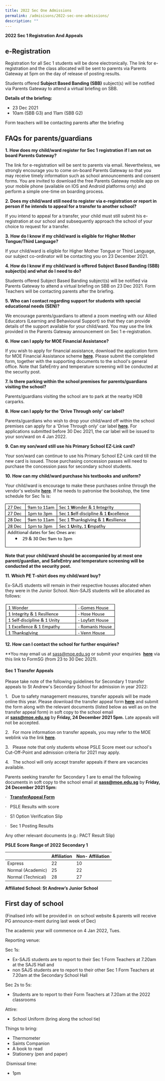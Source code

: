 ```yaml
---
title: 2022 Sec One Admissions
permalink: /admisisons/2022-sec-one-admissions/
description: ""
---
```

**2022 Sec 1 Registration And Appeals**   

e-Registration
--------------

Registration for all Sec 1 students will be done electronically. The link for e-registration and the class allocated will be sent to parents via Parents Gateway at 5pm on the day of release of posting results. 

Students offered **Subject Based Banding (SBB)** subject(s) will be notified via Parents Gateway to attend a virtual briefing on SBB.

**Details of the briefing:**

*   23 Dec 2021
*   10am (SBB G3) and 11am (SBB G2) 

Form teachers will be contacting parents after the briefing 

  

FAQs for parents/guardians
--------------------------

**1. How does my child/ward register for Sec 1 registration if I am not on board Parents Gateway?**

The link for e-registration will be sent to parents via email. Nevertheless, we strongly encourage you to come on-board Parents Gateway so that you may receive timely information such as school announcements and consent forms. You are invited to download the free Parents Gateway mobile app on your mobile phone (available on IOS and Android platforms only) and perform a simple one-time on boarding process.

**2. Does my child/ward still need to register via e-registration or report in person if he intends to appeal for a transfer to another school?**

If you intend to appeal for a transfer, your child must still submit his e-registration at our school and subsequently approach the school of your choice to request for a transfer. 

**3. How do I know if my child/ward is eligible for Higher Mother Tongue/Third Language?**

If your child/ward is eligible for Higher Mother Tongue or Third Language, our subject co-ordinator will be contacting you on 23 December 2021.  
  
**4. How do I know if my child/ward is offered Subject Based Banding (SBB) subject(s) and what do I need to do?**

Students offered Subject Based Banding subject(s) will be notified via Parents Gateway to attend a virtual briefing on SBB on 23 Dec 2021. Form Teachers will be contacting parents after the briefing.   

**5. Who can I contact regarding support for students with special educational needs (SEN)?**

We encourage parents/guardians to attend a zoom meeting with our Allied Educators (Learning and Behavioural Support) so that they can provide details of the support available for your child/ward. You may use the link provided in the Parents Gateway announcement on Sec 1 e-registration.   

**6. How can I apply for MOE Financial Assistance?**

If you wish to apply for financial assistance, download the application form for MOE Financial Assistance scheme [**here**](https://www.moe.gov.sg/financial-matters/financial-assistance). Please submit the completed form, together with the supporting documents to the school's general office. Note that SafeEntry and temperature screening will be conducted at the security post. 

**7. Is there parking within the school premises for parents/guardians visiting the school?**

Parents/guardians visiting the school are to park at the nearby HDB carparks.  

**8. How can I apply for the 'Drive Through only' car label?**

Parents/guardians who wish to drop your child/ward off within the school premises can apply for a 'Drive Through only' car label **[here](https://tinyurl.com/SassCarLabel2022)**. For applications submitted before 30 Dec 2021, the car label will be issued to your son/ward on 4 Jan 2022. 

**9. Can my son/ward still use his Primary School EZ-Link card?** 

Your son/ward can continue to use his Primary School EZ-Link card till the new card is issued. Those purchasing concession passes will need to purchase the concession pass for secondary school students.  

**10. How can my child/ward purchase his textbooks and uniform?**

Your child/ward is encourage to make these purchases online through the vendor's website **[here](https://www.printpak.com.sg/)**. If he needs to patronise the bookshop, the time schedule for Sec 1s is:

![](/images/download.png)

**Note that your child/ward should be accompanied by at most one parent/guardian, and SafeEntry and temperature screening will be conducted at the security post.**  

**11. Which PE T-shirt does my child/ward buy?**

Ex-SAJS students will remain in their respective houses allocated when they were in the Junior School. Non-SAJS students will be allocated as follows:

![](/images/peshirt.jpg)

**12. How can I contact the school for further enquiries?**

**You may email us at sass@moe.edu.sg or submit your enquiries **[](https://standrewssec.moe.edu.sg/goog_236794786)** [**here**](https://tinyurl.com/Sass2022S1Enquiry) via this link to FormSG (from 23 to 30 Dec 2021).

#### Sec 1 Transfer Appeals

Please take note of the following guidelines for Secondary 1 transfer appeals to St Andrew's Secondary School for admission in year 2022:  

  
1.   Due to safety management measures, transfer appeals will be made online this year. Please download the transfer appeal form [**here**](https://standrewssec.moe.edu.sg/qql/slot/u181/Admissions/2022%20Sec%20One%20Admissions/Request%20For%20Transfer%20Form%20for%20Sec%201%20appeals%20for%202022.pdf) and submit the form along with the relevant documents (listed below as well as on the transfer appeal form) in soft copy to the school email at **sass@moe.edu.sg** by **Friday, 24 December 2021 5pm.** Late appeals will not be accepted.  

2.   For more information on transfer appeals, you may refer to the MOE weblink via the link [**here**](https://www.moe.gov.sg/secondary/s1-posting/results/appeal-for-school-transfer). 

3.   Please note that only students whose PSLE Score meet our school's Cut-Off-Point and admission criteria for 2021 may apply.

4.   The school will only accept transfer appeals if there are vacancies available.

Parents seeking transfer for Secondary 1 are to email the following documents in soft copy to the school email at **sass@moe.edu.sg** by **Friday, 24 December 2021 5pm:** 

·   [**TransferAppeal Form**](https://standrewssec.moe.edu.sg/qql/slot/u181/Admissions/2022%20Sec%20One%20Admissions/Request%20For%20Transfer%20Form%20for%20Sec%201%20appeals%20for%202022.pdf) 

·   PSLE Results with score

·   S1 Option Verification Slip

·   Sec 1 Posting Results

Any other relevant documents (e.g.: PACT Result Slip)

**PSLE Score Range of 2022 Secondary 1**

|  | Affiliation | Non- Affiliation |
| -------- | -------- | -------- |
| Express     | 22    | 10     |
| Normal (Academic)    | 25     | 22     |
| Normal (Technical)     | 28     | 27     |

**Affiliated School: St Andrew’s Junior School**

First day of school
-------------------

(Finalised info will be provided in  on school website & parents will receive PG announce-ment during last week of Dec)  
  

The academic year will commence on 4 Jan 2022, Tues.

Reporting venue:

Sec 1s:

*   Ex-SAJS students are to report to their Sec 1 Form Teachers at 7.20am at the SAJS Hall and
*   non SAJS students are to report to their other Sec 1 Form Teachers at 7.20am at the Secondary School Hall

Sec 2s to 5s:

*   Students are to report to their Form Teachers at 7.20am at the 2022 classrooms

Attire:

*   School Uniform (bring along the school tie)

Things to bring:

*   Thermometer
*   Saints Companion
*   A book to read
*   Stationery (pen and paper)

 Dismissal time:

*   1pm